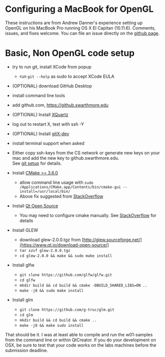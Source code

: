 # Configuring a MacBook for OpenGL

These instructions are from Andrew Danner's experience setting up OpenGL on his MacBook Pro running OS X El Capitan (10.11.6).
Comments, issues, and fixes welcome. You can file an issue directly on the [github page](https://github.swarthmore.edu/CS40-F16/examples/issues). 

# Basic, Non OpenGL code setup

 * try to run git, install XCode from popup
   * run `git --help` as sudo to accept XCode EULA

 * (OPTIONAL) download GitHub Desktop
  * install command line tools
  * add github.com, https://github.swarthmore.edu

 * (OPTIONAL) Install [XQuartz](https://www.xquartz.org/)
  * log out to restart X, test with ssh -Y

 * (OPTIONAL) Install [gitX-dev](https://rowanj.github.io/gitx/)
  * install terminal support when asked
  
 * Either copy ssh-keys from the CS network or generate new keys on your mac and add the new key to github.swarthmore.edu.  
   See [git setup](https://www.cs.swarthmore.edu/~adanner/cs40/f16/git-setup.php) for details. 
 
* Install [CMake >= 3.6.0](https://cmake.org/download/)
  * allow command line usage with `sudo /Applications/CMake.app/Contents/bin/cmake-gui --install=/usr/local/bin/`
  * Above fix suggested from [StackOverflow](http://stackoverflow.com/a/32907600)

* Install [Qt Open Source](https://www.qt.io/download-open-source/)
   - You may need to configure cmake manually. 
     See [StackOverflow](http://stackoverflow.com/questions/37737066/qt-creator-wont-open-cmake-c-project-in-osx)
     for details
   
* Install GLEW
  - download glew-2.0.0.tgz from [http://glew.sourceforge.net/](https://www.qt.io/download-open-source/)
  - `tar xzvf glew-2.0.0.tgz`
  - `cd glew-2.0.0 && make && sudo make install`
 
* Install glfw
  - `git clone https://github.com/glfw/glfw.git`
  - `cd glfw`
  - `mkdir build && cd build && cmake -DBUILD_SHARED_LIBS=ON ..`
  - `make -j8 && sudo make install`

* Install glm
  - `git clone https://github.com/g-truc/glm.git`
  - `cd glm`
  - `mkdir build && cd build && cmake ..`
  - `make -j8 && make sudo install`

That should be it. I was at least able to compile and run the w01-samples from the command line or within QtCreator.
If you do your development on OSX, be sure to test that your code works on the labs machines before the submission
deadline. 



